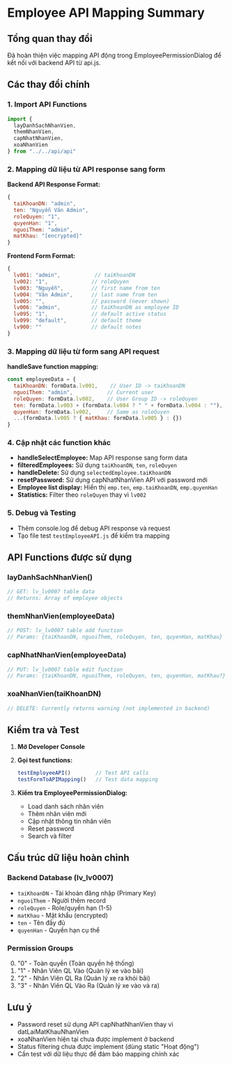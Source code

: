 # Employee API Mapping Summary

## Tổng quan thay đổi
Đã hoàn thiện việc mapping API động trong EmployeePermissionDialog để kết nối với backend API từ api.js.

## Các thay đổi chính

### 1. Import API Functions
```javascript
import { 
  layDanhSachNhanVien, 
  themNhanVien, 
  capNhatNhanVien, 
  xoaNhanVien
} from "../../api/api"
```

### 2. Mapping dữ liệu từ API response sang form
**Backend API Response Format:**
```javascript
{
  taiKhoanDN: "admin",
  ten: "Nguyễn Văn Admin", 
  roleQuyen: "1",
  quyenHan: "1",
  nguoiThem: "admin",
  matKhau: "[encrypted]"
}
```

**Frontend Form Format:**
```javascript
{
  lv001: "admin",           // taiKhoanDN
  lv002: "1",              // roleQuyen  
  lv003: "Nguyễn",         // first name from ten
  lv004: "Văn Admin",      // last name from ten
  lv005: "",               // password (never shown)
  lv006: "admin",          // taiKhoanDN as employee ID
  lv095: "1",              // default active status
  lv099: "default",        // default theme
  lv900: ""                // default notes
}
```

### 3. Mapping dữ liệu từ form sang API request
**handleSave function mapping:**
```javascript
const employeeData = {
  taiKhoanDN: formData.lv001,    // User ID -> taiKhoanDN
  nguoiThem: "admin",           // Current user
  roleQuyen: formData.lv002,    // User Group ID -> roleQuyen
  ten: formData.lv003 + (formData.lv004 ? " " + formData.lv004 : ""), 
  quyenHan: formData.lv002,     // Same as roleQuyen
  ...(formData.lv005 ? { matKhau: formData.lv005 } : {})
}
```

### 4. Cập nhật các function khác
- **handleSelectEmployee:** Map API response sang form data
- **filteredEmployees:** Sử dụng `taiKhoanDN`, `ten`, `roleQuyen`
- **handleDelete:** Sử dụng `selectedEmployee.taiKhoanDN`
- **resetPassword:** Sử dụng capNhatNhanVien API với password mới
- **Employee list display:** Hiển thị `emp.ten`, `emp.taiKhoanDN`, `emp.quyenHan`
- **Statistics:** Filter theo `roleQuyen` thay vì `lv002`

### 5. Debug và Testing
- Thêm console.log để debug API response và request
- Tạo file test `testEmployeeAPI.js` để kiểm tra mapping

## API Functions được sử dụng

### layDanhSachNhanVien()
```javascript
// GET: lv_lv0007 table data
// Returns: Array of employee objects
```

### themNhanVien(employeeData)
```javascript
// POST: lv_lv0007 table add function
// Params: {taiKhoanDN, nguoiThem, roleQuyen, ten, quyenHan, matKhau}
```

### capNhatNhanVien(employeeData)  
```javascript
// PUT: lv_lv0007 table edit function
// Params: {taiKhoanDN, nguoiThem, roleQuyen, ten, quyenHan, matKhau?}
```

### xoaNhanVien(taiKhoanDN)
```javascript
// DELETE: Currently returns warning (not implemented in backend)
```

## Kiểm tra và Test

1. **Mở Developer Console**
2. **Gọi test functions:**
   ```javascript
   testEmployeeAPI()        // Test API calls
   testFormToAPIMapping()   // Test data mapping
   ```

3. **Kiểm tra EmployeePermissionDialog:**
   - Load danh sách nhân viên
   - Thêm nhân viên mới  
   - Cập nhật thông tin nhân viên
   - Reset password
   - Search và filter

## Cấu trúc dữ liệu hoàn chỉnh

### Backend Database (lv_lv0007)
- `taiKhoanDN` - Tài khoản đăng nhập (Primary Key)
- `nguoiThem` - Người thêm record
- `roleQuyen` - Role/quyền hạn (1-5)
- `matKhau` - Mật khẩu (encrypted)
- `ten` - Tên đầy đủ
- `quyenHan` - Quyền hạn cụ thể

### Permission Groups
0. "0" - Toàn quyền (Toàn quyền hệ thống)
1. "1" - Nhân Viên QL Vào (Quản lý xe vào bãi)  
2. "2" - Nhân Viên QL Ra (Quản lý xe ra khỏi bãi)
3. "3" - Nhân Viên QL Vào Ra (Quản lý xe vào và ra)

## Lưu ý
- Password reset sử dụng API capNhatNhanVien thay vì datLaiMatKhauNhanVien
- xoaNhanVien hiện tại chưa được implement ở backend
- Status filtering chưa được implement (dùng static "Hoạt động")
- Cần test với dữ liệu thực để đảm bảo mapping chính xác
